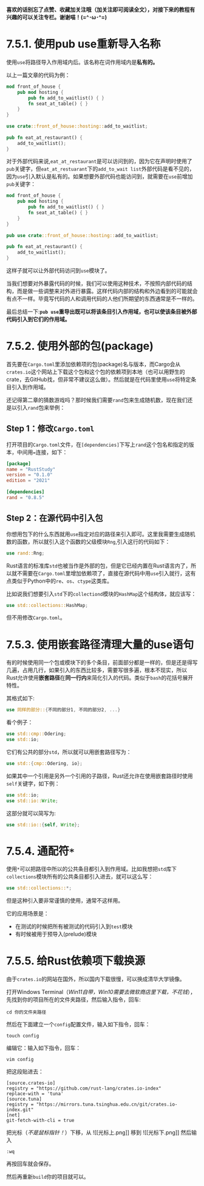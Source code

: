**喜欢的话别忘了点赞、收藏加关注哦（加关注即可阅读全文），对接下来的教程有兴趣的可以关注专栏。谢谢喵！(=^･ω･^=)**
# 7.5.1. 使用pub use重新导入名称
使用`use`将路径导入作用域内后。该名称在词作用域内是**私有的。**

以上一篇文章的代码为例：
```rust
mod front_of_house {  
    pub mod hosting {  
        pub fn add_to_waitlist() { }  
        fn seat_at_table() { }  
    }  
}  
  
use crate::front_of_house::hosting::add_to_waitlist;  
  
pub fn eat_at_restaurant() {  
    add_to_waitlist();  
}
```
对于外部代码来说,`eat_at_restaurant`是可以访问到的，因为它在声明时使用了`pub`关键字，但`eat_at_restuarant`下的`add_to_wait list`外部代码是看不见的，因为`use`引入默认是私有的。如果想要外部代码也能访问到，就需要在`use`前增加`pub`关键字：
```rust
mod front_of_house {  
    pub mod hosting {  
        pub fn add_to_waitlist() { }  
        fn seat_at_table() { }  
    }  
}  
  
pub use crate::front_of_house::hosting::add_to_waitlist;  
  
pub fn eat_at_restaurant() {  
    add_to_waitlist();  
}
```
这样子就可以让外部代码访问到`use`模块了。

当我们想要对外暴露代码的时候，我们可以使用这种技术，不按照内部代码的结构，而是做一些调整来对外进行暴露。这样代码内部的结构和外边看到的可能就会有点不一样。毕竟写代码的人和调用代码的人他们所期望的东西通常是不一样的。

最后总结一下:**`pub use`重导出既可以将该条目引入作用域，也可以使该条目被外部代码引入到它们的作用域。**

# 7.5.2. 使用外部的包(package)
首先要在`Cargo.toml`里添加依赖项的包(package)名与版本，而Cargo会从`crates.io`这个网站上下载这个包和这个包的依赖项到本地（也可以用野生的crate，去GitHub找，但非常不建议这么做）。然后就是在代码里使用`use`将特定条目引入到作用域。

还记得第二章的猜数游戏吗？那时候我们需要`rand`包来生成随机数，现在我们还是以引入`rand`包来举例：
## Step 1：修改`Cargo.toml`
打开项目的`Cargo.toml`文件，在`[dependencies]`下写上`rand`这个包名和指定的版本，中间用`=`连接，如下：
```toml
[package]  
name = "RustStudy"  
version = "0.1.0"  
edition = "2021"  
  
[dependencies]  
rand = "0.8.5"
```

## Step 2：在源代码中引入包
你想用包下的什么东西就用`use`指定对应的路径来引入即可。这里我需要生成随机数的函数，所以就引入这个函数的父级模块`Rng`,引入这行的代码如下：
```rust
use rand::Rng;
```

Rust语言的标准库`std`也被当作是外部的包，但是它已经内置在Rust语言内了，所以就不需要在`Cargo.toml`里增加依赖项了，直接在源代码中用`use`引入就行，这有点类似于Python中的`re`、`os`、`ctype`这类库。

比如说我们想要引入`std`下的`collectiond`模块的`HashMap`这个结构体，就应该写：
```rust
use std::collections::HashMap;
```
但不用修改`Cargo.toml`。

# 7.5.3. 使用嵌套路径清理大量的use语句
有的时候使用同一个包或模块下的多个条目，前面部分都是一样的，但是还是得写几遍，占用几行，如果引入的东西比较多，需要写很多遍，根本不现实，所以Rust允许使用**嵌套路径**在**同一行内**来简化引入的代码。类似于`bash`的花括号展开特性。

其格式如下:
```rust
use 同样的部分::{不同的部分1, 不同的部分2, ...}
```

看个例子：
```rust
use std::cmp::Odering;
use std::io;
```
它们有公共的部分`std`，所以就可以用嵌套路径写为：
```rust
use std::{cmp::Odering, io};
```


如果其中一个引用是另外一个引用的子路径，Rust还允许在使用嵌套路径时使用`self`关键字，如下例：
```rust
use std::io;
use std::io::Write;
```
这部分就可以简写为:
```rust
use std::io::{self, Write};
```

# 7.5.4. 通配符`*`
使用`*`可以把路径中所以的公共条目都引入到作用域。比如我想把`std`库下`collections`模块所有的公共条目都引入进去，就可以这么写：
```rust
use std::collections::*;
```
但是这种引入要非常谨慎的使用，通常不这样用。

它的应用场景是：
- 在测试的时候把所有被测试的代码引入到`test`模块
- 有时候被用于预导入(prelude)模块

# 7.5.5. 给Rust依赖项下载换源
由于`crates.io`的网站在国外，所以国内下载很慢，可以换成清华大学镜像。

打开Windows Terminal（*Win11自带，Win10需要去微软商店里下载，不花钱*），先找到你的项目所在的文件夹路径，然后输入指令，回车:
```
cd 你的文件夹路径
```

然后在下面建立一个`config`配置文件，输入如下指令，回车：
```
touch config
```

编辑它：输入如下指令，回车：
```
vim config
```

把这段贴进去：
```
[source.crates-io]
registry = "https://github.com/rust-lang/crates.io-index"
replace-with = 'tuna'
[source.tuna]
registry = "https://mirrors.tuna.tsinghua.edu.cn/git/crates.io-index.git"
[net]
git-fetch-with-cli = true
```
把光标（*不是鼠标指针！*）下移，从
![[光标上.png]]
移到
![[光标下.png]]
然后输入
```
:wq
```
再按回车就会保存。

然后再重新`build`你的项目就可以。

